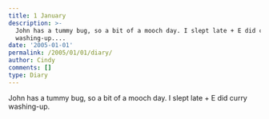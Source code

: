 ```yaml
---
title: 1 January
description: >-
  John has a tummy bug, so a bit of a mooch day. I slept late + E did curry
  washing-up....
date: '2005-01-01'
permalink: /2005/01/01/diary/
author: Cindy
comments: []
type: Diary
---
```


John has a tummy bug, so a bit of a mooch day. I slept late + E did curry washing-up.
